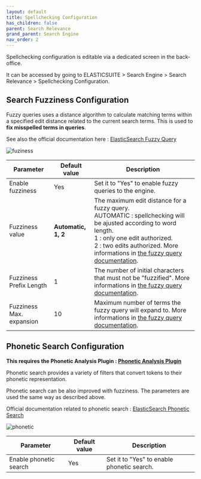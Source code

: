 ```yaml
---
layout: default
title: Spellchecking Configuration
has_children: false
parent: Search Relevance
grand_parent: Search Engine
nav_order: 2
---
```


Spellchecking configuration is editable via a dedicated screen in the back-office.

It can be accessed by going to ELASTICSUITE > Search Engine > Search Relevance > Spellchecking Configuration.

## Search Fuzziness Configuration

Fuzzy queries uses a distance algorithm to calculate matching terms within a specified edit distance related to the current search terms.
This is used to **fix misspelled terms in queries**.

See also the official documentation here : [ElasticSearch Fuzzy Query](https://www.elastic.co/guide/en/elasticsearch/reference/current/query-dsl-fuzzy-query.html#query-dsl-fuzzy-query)

![fuziness](https://user-images.githubusercontent.com/98949123/152805108-309b0563-63e6-4dd5-b333-3faebf406b38.PNG)

Parameter                    | Default value  | Description
-----------------------------|----------------|------------
Enable fuzziness             |           Yes  | Set it to "Yes" to enable fuzzy queries to the engine.
Fuzziness value              |           **Automatic, 1, 2**| The maximum edit distance for a fuzzy query. <br/>AUTOMATIC : spellchecking will be ajusted according to word length. <br/>1 : only one edit authorized. <br/>2 : two edits authorized. More informations in [the fuzzy query documentation](https://www.elastic.co/guide/en/elasticsearch/reference/current/query-dsl-fuzzy-query.html#_parameters_7).
Fuzziness Prefix Length      |              1 | The number of initial characters that must not be "fuzzified". More informations in [the fuzzy query documentation](https://www.elastic.co/guide/en/elasticsearch/reference/current/query-dsl-fuzzy-query.html#_parameters_7).
Fuzziness Max. expansion     |             10 | Maximum number of terms the fuzzy query will expand to. More informations in [the fuzzy query documentation](https://www.elastic.co/guide/en/elasticsearch/reference/current/query-dsl-fuzzy-query.html#_parameters_7).

## Phonetic Search Configuration

**This requires the Phonetic Analysis Plugin : [Phonetic Analysis Plugin](https://github.com/elastic/elasticsearch/tree/master/plugins/analysis-phonetic)**

Phonetic search provides a variety of filters that convert tokens to their phonetic representation.

Phonetic search can be also improved with fuzziness. The parameters are used the same way as described above.

Official documentation related to phonetic search : [ElasticSearch Phonetic Search](https://www.elastic.co/guide/en/elasticsearch/plugins/master/analysis-phonetic.html)

![phonetic](https://user-images.githubusercontent.com/98949123/152805685-81c3c31d-2058-4817-89f1-a5feb3496cdd.PNG)

Parameter                             | Default value  | Description
--------------------------------------|----------------|------------
Enable phonetic search                |           Yes  | Set it to "Yes" to enable phonetic search.
